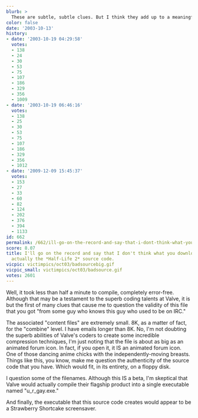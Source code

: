 ```yaml
---
blurb: >
  These are subtle, subtle clues. But I think they add up to a meaningful conclusion.
color: false
date: '2003-10-13'
history:
- date: '2003-10-19 04:29:58'
  votes:
  - 138
  - 24
  - 30
  - 53
  - 75
  - 107
  - 186
  - 329
  - 356
  - 1009
- date: '2003-10-19 06:46:16'
  votes:
  - 138
  - 25
  - 30
  - 53
  - 75
  - 107
  - 186
  - 329
  - 356
  - 1012
- date: '2009-12-09 15:45:37'
  votes:
  - 153
  - 27
  - 33
  - 60
  - 82
  - 124
  - 202
  - 376
  - 394
  - 1133
id: 662
permalink: /662/ill-go-on-the-record-and-say-that-i-dont-think-what-you-downloaded-here-is-actually-the-halflife-2-source-code/
score: 8.07
title: I'll go on the record and say that I don't think what you downloaded here is
  actually the *Half-Life 2* source code.
vicpic: victimpics/oct03/badsourcebig.gif
vicpic_small: victimpics/oct03/badsource.gif
votes: 2601
---
```


Well, it took less than half a minute to compile, completely error-free.
Although that may be a testament to the superb coding talents at Valve,
it is but the first of many clues that cause me to question the validity
of this file that you got "from some guy who knows this guy who used to
be on IRC."

The associated "content files" are extremely small. 8K, as a matter of
fact, for the "combine" level. I have emails longer than 8K. No, I'm not
doubting the superb abilities of Valve's coders to create some
incredible compression techniques, I'm just noting that the file is
about as big as an animated forum icon. In fact, if you open it, it IS
an animated forum icon. One of those dancing anime chicks with the
independently-moving breasts. Things like this, you know, make me
question the authenticity of the source code that you have. Which would
fit, in its entirety, on a floppy disk.

I question some of the filenames. Although this IS a beta, I'm skeptical
that Valve would actually compile their flagship product into a single
executable named "u\_r\_gay.exe."

And finally, the executable that this source code creates would appear
to be a Strawberry Shortcake screensaver.